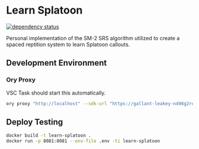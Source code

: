# Learn Splatoon

[![dependency status](https://deps.rs/repo/github/zageron/learn-splatoon/status.svg)](https://deps.rs/repo/github/zageron/learn-splatoon)

Personal implementation of the SM-2 SRS algorithm utilized to create a spaced reptition system to learn Splatoon callouts.

## Development Environment

### Ory Proxy

VSC Task should start this automatically.

```bash
ory proxy "http://localhost" --sdk-url "https://gallant-leakey-n498g2rdpa.projects.oryapis.com"
```

## Deploy Testing

```bash
docker build -t learn-splatoon .
docker run -p 8081:8081 --env-file .env -ti learn-splatoon
```
